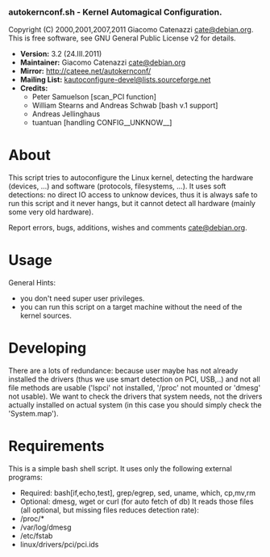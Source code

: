### autokernconf.sh - Kernel Automagical Configuration.



Copyright (C) 2000,2001,2007,2011  Giacomo Catenazzi  <cate@debian.org>.
This is free software, see GNU General Public License v2 for details.

* **Version:** 3.2 (24.III.2011)
* **Maintainer:** Giacomo Catenazzi <cate@debian.org>
* **Mirror:** http://cateee.net/autokernconf/
* **Mailing List:** kautoconfigure-devel@lists.sourceforge.net
* **Credits:**
  * Peter Samuelson [scan_PCI function]
  * William Stearns and Andreas Schwab [bash v.1 support]
  * Andreas Jellinghaus
  * tuantuan [handling CONFIG__UNKNOW__]


# About
This script tries to autoconfigure the Linux kernel, detecting the hardware (devices, ...) and software (protocols, filesystems, ...).
It uses soft detections: no direct IO access to unknow devices, thus it is always safe to run this script and it never hangs, but it cannot detect all hardware (mainly some very old hardware).

Report errors, bugs, additions, wishes and comments <cate@debian.org>.


# Usage
General Hints:
* you don't need super user privileges.
* you can run this script on a target machine without the need of the kernel sources.


# Developing
There are a lots of redundance: because user maybe has not already installed the drivers (thus we use smart detection on PCI, USB,..)
and not all file methods are usable ('lspci' not installed, '/proc' not mounted or 'dmesg' not usable).
We want to check the drivers that system needs, not the drivers actually installed on actual system (in this case you should simply check the 'System.map').


# Requirements
This is a simple bash shell script. It uses only the following external programs:
* Required: bash[if,echo,test], grep/egrep, sed, uname, which, cp,mv,rm
* Optional: dmesg, wget or curl (for auto fetch of db)
It reads those files (all optional, but missing files reduces detection rate):
* /proc/*
* /var/log/dmesg
* /etc/fstab
* linux/drivers/pci/pci.ids
